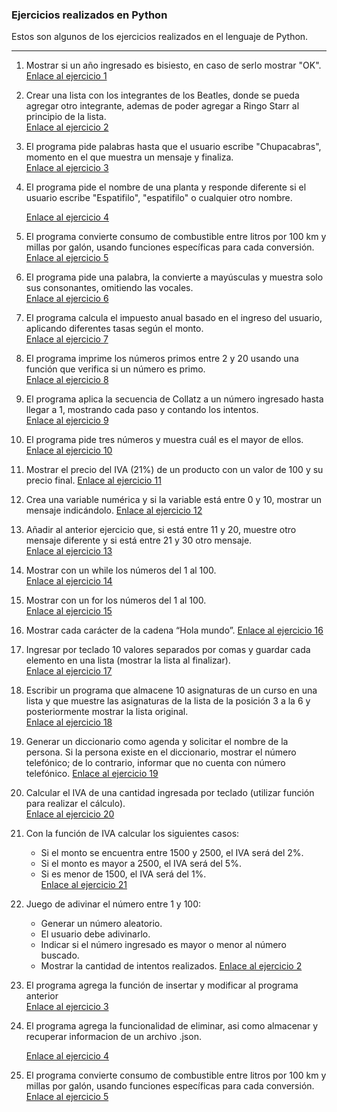 ### Ejercicios realizados en Python 
Estos son algunos de los ejercicios realizados en el lenguaje de Python.

---


1. Mostrar si un año ingresado es bisiesto, en caso de serlo mostrar "OK".  
    [Enlace al ejercicio 1](https://github.com/monepii/Ejercicios/blob/main/Python/añoBisiesto.py)

2. Crear una lista con los integrantes de los Beatles, donde se pueda agregar otro integrante, ademas de poder agregar a Ringo Starr al principio de la lista.  
    [Enlace al ejercicio 2](https://github.com/monepii/Ejercicios/blob/main/Python/beatles.py)

3. El programa pide palabras hasta que el usuario escribe "Chupacabras", momento en el que muestra un mensaje y finaliza.    
    [Enlace al ejercicio 3](https://github.com/monepii/Ejercicios/blob/main/Python/bucleWhile.py)

4. El programa pide el nombre de una planta y responde diferente si el usuario escribe "Espatifilo", "espatifilo" o cualquier otro nombre. 
    
    [Enlace al ejercicio 4](https://github.com/monepii/Ejercicios/blob/main/Python/cicloIF.py)

5. El programa convierte consumo de combustible entre litros por 100 km y millas por galón, usando funciones específicas para cada conversión.    
    [Enlace al ejercicio 5](https://github.com/monepii/Ejercicios/blob/main/Python/conversionCombustible.py)

6. El programa pide una palabra, la convierte a mayúsculas y muestra solo sus consonantes, omitiendo las vocales.    
    [Enlace al ejercicio 6](https://github.com/monepii/Ejercicios/blob/main/Python/funcionContinue.py)

7. El programa calcula el impuesto anual basado en el ingreso del usuario, aplicando diferentes tasas según el monto.    
    [Enlace al ejercicio 7](https://github.com/monepii/Ejercicios/blob/main/Python/ingresoTAX.py)

8. El programa imprime los números primos entre 2 y 20 usando una función que verifica si un número es primo.    
    [Enlace al ejercicio 8](https://github.com/monepii/Ejercicios/blob/main/Python/numeroPrimo.py)

9. El programa aplica la secuencia de Collatz a un número ingresado hasta llegar a 1, mostrando cada paso y contando los intentos.    
    [Enlace al ejercicio 9](https://github.com/monepii/Ejercicios/blob/main/Python/parImpar.py)

10. El programa pide tres números y muestra cuál es el mayor de ellos.    
    [Enlace al ejercicio 10](https://github.com/monepii/Ejercicios/blob/main/Python/valorAlto.py)

11. Mostrar el precio del IVA (21%) de un producto con un valor de 100 y su precio final. 
    [Enlace al ejercicio 11](https://github.com/monepii/Ejercicios/blob/main/Python/añoBisiesto.py)

12. Crea una variable numérica y si la variable está entre 0 y 10, mostrar un mensaje indicándolo.
    [Enlace al ejercicio 12](https://github.com/monepii/Ejercicios/blob/main/Python/beatles.py)

13. Añadir al anterior ejercicio que, si está entre 11 y 20, muestre otro mensaje diferente y si está entre 21 y 30 otro mensaje.   
    [Enlace al ejercicio 13](https://github.com/monepii/Ejercicios/blob/main/Python/bucleWhile.py)

14. Mostrar con un while los números del 1 al 100.     
    [Enlace al ejercicio 14](https://github.com/monepii/Ejercicios/blob/main/Python/cicloIF.py)

15. Mostrar con un for los números del 1 al 100.     
    [Enlace al ejercicio 15](https://github.com/monepii/Ejercicios/blob/main/Python/conversionCombustible.py)

16. Mostrar cada carácter de la cadena “Hola mundo”.
    [Enlace al ejercicio 16](https://github.com/monepii/Ejercicios/blob/main/Python/funcionContinue.py)

17. Ingresar por teclado 10 valores separados por comas y guardar cada elemento en una lista (mostrar la lista al finalizar).   
    [Enlace al ejercicio 17](https://github.com/monepii/Ejercicios/blob/main/Python/ingresoTAX.py)

18. Escribir un programa que almacene 10 asignaturas de un curso en una lista y que muestre las asignaturas de la lista de la posición 3 a la 6 y posteriormente mostrar la lista original.    
    [Enlace al ejercicio 18](https://github.com/monepii/Ejercicios/blob/main/Python/numeroPrimo.py)

19. Generar un diccionario como agenda y solicitar el nombre de la persona. Si la persona existe en el diccionario, mostrar el número telefónico; de lo contrario, informar que no cuenta con número telefónico.
    [Enlace al ejercicio 19](https://github.com/monepii/Ejercicios/blob/main/Python/parImpar.py)

20. Calcular el IVA de una cantidad ingresada por teclado (utilizar función para realizar el cálculo).   
    [Enlace al ejercicio 20](https://github.com/monepii/Ejercicios/blob/main/Python/valorAlto.py)

21. Con la función de IVA calcular los siguientes casos:  
    - Si el monto se encuentra entre 1500 y 2500, el IVA será del 2%.  
    - Si el monto es mayor a 2500, el IVA será del 5%.  
    - Si es menor de 1500, el IVA será del 1%.       
    [Enlace al ejercicio 21](https://github.com/monepii/Ejercicios/blob/main/Python/añoBisiesto.py)

22. Juego de adivinar el número entre 1 y 100:  
    - Generar un número aleatorio.  
    - El usuario debe adivinarlo.  
    - Indicar si el número ingresado es mayor o menor al número buscado.  
    - Mostrar la cantidad de intentos realizados. 
    [Enlace al ejercicio 2](https://github.com/monepii/Ejercicios/blob/main/Python/beatles.py)

23. El programa agrega la función de insertar y modificar al programa anterior   
    [Enlace al ejercicio 3](https://github.com/monepii/Ejercicios/blob/main/Python/bucleWhile.py)

24. El programa agrega la funcionalidad de eliminar, asi como almacenar y recuperar informacion de un archivo .json.
    
    [Enlace al ejercicio 4](https://github.com/monepii/Ejercicios/blob/main/Python/cicloIF.py)

25. El programa convierte consumo de combustible entre litros por 100 km y millas por galón, usando funciones específicas para cada conversión.    
    [Enlace al ejercicio 5](https://github.com/monepii/Ejercicios/blob/main/Python/conversionCombustible.py)
